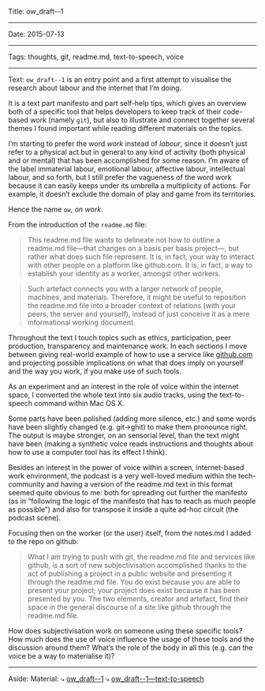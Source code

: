 

Title: ow_draft--1

----

Date: 2015-07-13

----

Tags: thoughts, git, readme.md, text-to-speech, voice

----

Text:
`ow_draft--1` is an entry point and a first attempt to visualise the research about labour and the internet that I’m doing. 

It is a text part manifesto and part self-help tips, which gives an overview both of a specific tool that helps developers to keep track of their code-based work (namely `git`), but also to illustrate and connect together several themes I found important while reading different materials on the topics.

I’m starting to prefer the word *work* instead of *labour*, since it doesn’t just refer to a physical act but in general to any kind of activity (both physical and or mental) that has been accomplished for some reason. I’m aware of the label immaterial labour, emotional labour, affective labour, intellectual labour, and so forth, but I still prefer the vagueness of the word work because it can easily keeps under its umbrella a multiplicity of actions. For example, it doesn’t exclude the domain of play and game from its territories.

Hence the name `ow`, *on work*.

From the introduction of the `readme.md` file:

> This readme.md file wants to delineate not how to outline a readme.md file—that changes on a basis per basis project—, but rather what does such file represent. It is, in fact, your way to interact with other people on a platform like github.com. It is, in fact, a way to establish your identity as a worker, amongst other workers.

> Such artefact connects you with a larger network of people, machines, and materials. Therefore, it might be useful to reposition the readme.md file into a broader context of relations (with your peers, the server and yourself), instead of just conceive it as a mere informational working document.

Throughout the text I touch topics such as ethics, participation, peer production, transparency and maintenance work. In each sections I move between giving real-world example of how to use a service like [github.com](https://github.com/) and projecting possible implications on what that does imply on yourself and the way you work, if you make use of such tools.

As an experiment and an interest in the role of voice within the internet space, I converted the whole text into six audio tracks, using the text-to-speech command within Mac OS X.

Some parts have been polished (adding more silence, etc.) and some words have been slightly changed (e.g. git→ghit) to make them pronounce right. The output is maybe stronger, on an sensorial level, than the text might have been (making a synthetic voice reads instructions and thoughts about how to use a computer tool has its effect I think).

Besides an interest in the power of voice within a screen, internet-based work environment, the podcast is a very well-loved medium within the tech-community and having a version of the readme.md text in this format seemed quite obvious to me: both for spreading out further the manifesto (as in “following the logic of the manifesto that has to reach as much people as possible”) and also for transpose it inside a quite ad-hoc circuit (the podcast scene).

Focusing then on the worker (or the user) itself, from the notes.md I added to the repo on github:

> What I am trying to push with git, the readme.md file and services like github, is a sort of new subjectivisation accomplished thanks to the act of publishing a project in a public website and presenting it through the readme.md file. You do exist because you are able to present your project; your project does exist because it has been presented by you. The two elements, creator and artefact, find their space in the general discourse of a site like github through the readme.md file.

How does subjectivisation work on someone using these specific tools? How much does the use of voice influence the usage of these tools and the discussion around them? What’s the role of the body in all this (e.g. can the voice be a way to materialise it)?

----

Aside:
Material:
⤷ [ow_draft--1](https://github.com/afincato/ow_draft--1)
⤷ [ow_draft--1—text-to-speech](https://soundcloud.com/afincato/sets/ow_draft-1-text-to-speech)